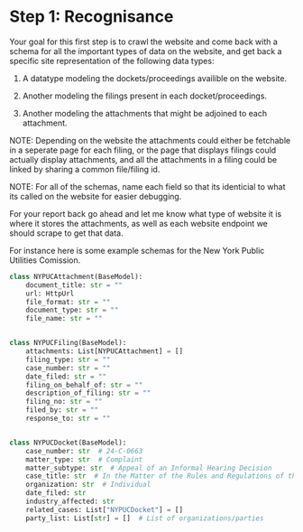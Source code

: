 # Step 1: Recognisance

Your goal for this first step is to crawl the website and come back with a schema for all the important types of data on the website, and get back a specific site representation of the following data types:

1. A datatype modeling the dockets/proceedings availible on the website.

2. Another modeling the filings present in each docket/proceedings.

3. Another modeling the attachments that might be adjoined to each attachment. 

NOTE: Depending on the website the attachments could either be fetchable in a seperate page for each filing, or the page that displays filings could actually display attachments, and all the attachments in a filing could be linked by sharing a common file/filing id.

NOTE: For all of the schemas, name each field so that its identicial to what its called on the website for easier debugging.


For your report back go ahead and let me know what type of website it is where it stores the attachments, as well as each website endpoint we should scrape to get that data.

For instance here is some example schemas for the New York Public Utilities Comission.

```py
class NYPUCAttachment(BaseModel):
    document_title: str = ""
    url: HttpUrl
    file_format: str = ""
    document_type: str = ""
    file_name: str = ""


class NYPUCFiling(BaseModel):
    attachments: List[NYPUCAttachment] = []
    filing_type: str = ""
    case_number: str = ""
    date_filed: str = ""
    filing_on_behalf_of: str = ""
    description_of_filing: str = ""
    filing_no: str = ""
    filed_by: str = ""
    response_to: str = ""


class NYPUCDocket(BaseModel):
    case_number: str  # 24-C-0663
    matter_type: str  # Complaint
    matter_subtype: str  # Appeal of an Informal Hearing Decision
    case_title: str  # In the Matter of the Rules and Regulations of the Public Service
    organization: str  # Individual
    date_filed: str
    industry_affected: str
    related_cases: List["NYPUCDocket"] = []
    party_list: List[str] = []  # List of organizations/parties
```



